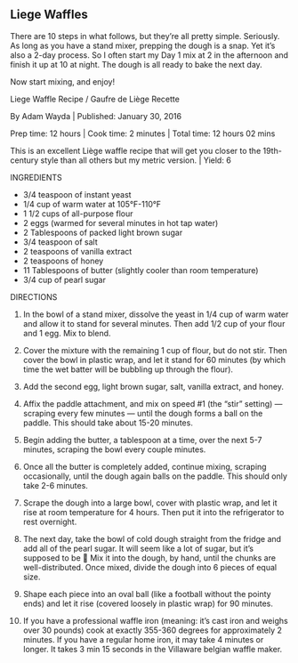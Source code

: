 ## Liege Waffles
There are 10 steps in what follows, but they’re all pretty simple. Seriously. As long as you have a stand mixer, prepping the dough is a snap. Yet it’s also a 2-day process. So I often start my Day 1 mix at 2 in the afternoon and finish it up at 10 at night. The dough is all ready to bake the next day.

Now start mixing, and enjoy!

Liege Waffle Recipe / Gaufre de Liège Recette

By Adam Wayda | Published: January 30, 2016

Prep time: 12 hours | Cook time: 2 minutes | Total time: 12 hours 02 mins

This is an excellent Liège waffle recipe that will get you closer to the 19th-century style than all others but my metric version. | Yield: 6

INGREDIENTS
* 3/4 teaspoon of instant yeast
* 1/4 cup of warm water at 105°F-110°F
* 1 1/2 cups of all-purpose flour
* 2 eggs (warmed for several minutes in hot tap water)
* 2 Tablespoons of packed light brown sugar
* 3/4 teaspoon of salt
* 2 teaspoons of vanilla extract
* 2 teaspoons of honey
* 11 Tablespoons of butter (slightly cooler than room temperature)
* 3/4 cup of pearl sugar

DIRECTIONS

1. In the bowl of a stand mixer, dissolve the yeast in 1/4 cup of warm water and allow it to stand for several minutes. Then add 1/2 cup of your flour and 1 egg. Mix to blend.

2. Cover the mixture with the remaining 1 cup of flour, but do not stir. Then cover the bowl in plastic wrap, and let it stand for 60 minutes (by which time the wet batter will be bubbling up through the flour).

3. Add the second egg, light brown sugar, salt, vanilla extract, and honey.

4. Affix the paddle attachment, and mix on speed #1 (the “stir” setting) — scraping every few minutes — until the dough forms a ball on the paddle. This should take about 15-20 minutes.

5. Begin adding the butter, a tablespoon at a time, over the next 5-7 minutes, scraping the bowl every couple minutes.

6. Once all the butter is completely added, continue mixing, scraping occasionally, until the dough again balls on the paddle. This should only take 2-6 minutes.

7. Scrape the dough into a large bowl, cover with plastic wrap, and let it rise at room temperature for 4 hours. Then put it into the refrigerator to rest overnight.

8. The next day, take the bowl of cold dough straight from the fridge and add all of the pearl sugar. It will seem like a lot of sugar, but it’s supposed to be 🙂 Mix it into the dough, by hand, until the chunks are well-distributed. Once mixed, divide the dough into 6 pieces of equal size.

9. Shape each piece into an oval ball (like a football without the pointy ends) and let it rise (covered loosely in plastic wrap) for 90 minutes.

10. If you have a professional waffle iron (meaning: it’s cast iron and weighs over 30 pounds) cook at exactly 355-360 degrees for approximately 2 minutes. If you have a regular home iron, it may take 4 minutes or longer. It takes 3 min 15 seconds in the Villaware belgian waffle maker. 
